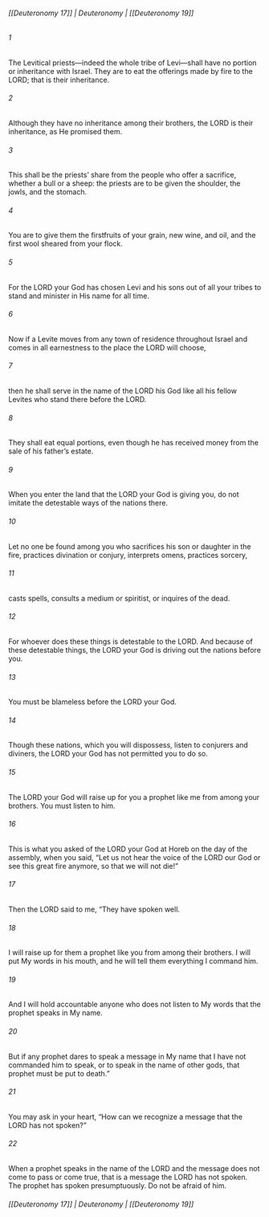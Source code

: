 ###### [[Deuteronomy 17]] | Deuteronomy | [[Deuteronomy 19]]

###### 1
The Levitical priests—indeed the whole tribe of Levi—shall have no portion or inheritance with Israel. They are to eat the offerings made by fire to the LORD; that is their inheritance.
###### 2
Although they have no inheritance among their brothers, the LORD is their inheritance, as He promised them.
###### 3
This shall be the priests’ share from the people who offer a sacrifice, whether a bull or a sheep: the priests are to be given the shoulder, the jowls, and the stomach.
###### 4
You are to give them the firstfruits of your grain, new wine, and oil, and the first wool sheared from your flock.
###### 5
For the LORD your God has chosen Levi and his sons out of all your tribes to stand and minister in His name for all time.
###### 6
Now if a Levite moves from any town of residence throughout Israel and comes in all earnestness to the place the LORD will choose,
###### 7
then he shall serve in the name of the LORD his God like all his fellow Levites who stand there before the LORD.
###### 8
They shall eat equal portions, even though he has received money from the sale of his father’s estate.
###### 9
When you enter the land that the LORD your God is giving you, do not imitate the detestable ways of the nations there.
###### 10
Let no one be found among you who sacrifices his son or daughter in the fire, practices divination or conjury, interprets omens, practices sorcery,
###### 11
casts spells, consults a medium or spiritist, or inquires of the dead.
###### 12
For whoever does these things is detestable to the LORD. And because of these detestable things, the LORD your God is driving out the nations before you.
###### 13
You must be blameless before the LORD your God.
###### 14
Though these nations, which you will dispossess, listen to conjurers and diviners, the LORD your God has not permitted you to do so.
###### 15
The LORD your God will raise up for you a prophet like me from among your brothers. You must listen to him.
###### 16
This is what you asked of the LORD your God at Horeb on the day of the assembly, when you said, “Let us not hear the voice of the LORD our God or see this great fire anymore, so that we will not die!”
###### 17
Then the LORD said to me, “They have spoken well.
###### 18
I will raise up for them a prophet like you from among their brothers. I will put My words in his mouth, and he will tell them everything I command him.
###### 19
And I will hold accountable anyone who does not listen to My words that the prophet speaks in My name.
###### 20
But if any prophet dares to speak a message in My name that I have not commanded him to speak, or to speak in the name of other gods, that prophet must be put to death.”
###### 21
You may ask in your heart, “How can we recognize a message that the LORD has not spoken?”
###### 22
When a prophet speaks in the name of the LORD and the message does not come to pass or come true, that is a message the LORD has not spoken. The prophet has spoken presumptuously. Do not be afraid of him.

###### [[Deuteronomy 17]] | Deuteronomy | [[Deuteronomy 19]]
